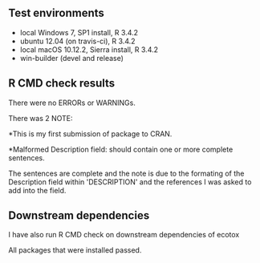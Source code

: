 ## Test environments
* local Windows 7, SP1 install, R 3.4.2
* ubuntu 12.04 (on travis-ci), R 3.4.2
* local macOS 10.12.2, Sierra install, R 3.4.2
* win-builder (devel and release)


## R CMD check results
There were no ERRORs or WARNINGs. 

There was 2 NOTE:

*This is my first submission of package to CRAN.

*Malformed Description field: should contain one or more complete sentences.

The sentences are complete and the note is due to the formating of the Description field within 'DESCRIPTION' and the references I was asked to add into the field. 

## Downstream dependencies
I have also run R CMD check on downstream dependencies of ecotox
 
All packages that were installed passed. 

